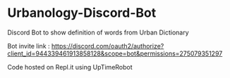 # Urbanology-Discord-Bot
Discord Bot to show definition of words from Urban Dictionary

Bot invite link : https://discord.com/oauth2/authorize?client_id=944339461913858128&scope=bot&permissions=275079351297

Code hosted on Repl.it using UpTimeRobot
